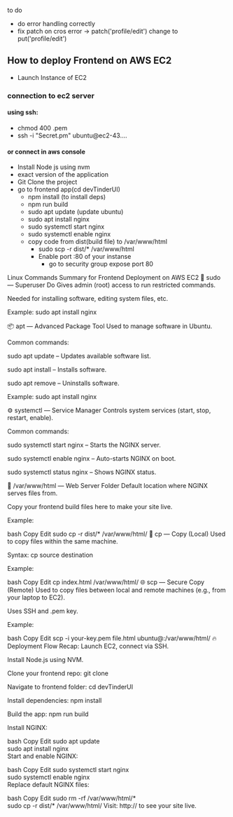 to do

- do error handling correctly
- fix patch on cros error -> patch('profile/edit') change to put('profile/edit')


## How to deploy Frontend on AWS EC2
- Launch Instance of EC2

### connection to ec2 server

#### using ssh:
- chmod 400 <secret>.pem
- ssh -i "Secret.pm" ubuntu@ec2-43....

#### or connect in aws console

- Install Node js using nvm
- exact version of the application
- Git Clone the project
- go to frontend app(cd devTinderUI)
    - npm install (to install deps)
    - npm run build
    - sudo apt update (update ubuntu)
    - sudo apt install nginx
    - sudo systemctl start nginx
    - sudo systemctl enable nginx
    - copy code from dist(build file) to /var/www/html
        - sudo scp -r dist/*  /var/www/html
        - Enable port :80 of your instanse
            - go to security group expose port 80

 Linux Commands Summary for Frontend Deployment on AWS EC2
🔐 sudo — Superuser Do
Gives admin (root) access to run restricted commands.

Needed for installing software, editing system files, etc.

Example: sudo apt install nginx

📦 apt — Advanced Package Tool
Used to manage software in Ubuntu.

Common commands:

sudo apt update – Updates available software list.

sudo apt install <package> – Installs software.

sudo apt remove <package> – Uninstalls software.

Example: sudo apt install nginx

⚙️ systemctl — Service Manager
Controls system services (start, stop, restart, enable).

Common commands:

sudo systemctl start nginx – Starts the NGINX server.

sudo systemctl enable nginx – Auto-starts NGINX on boot.

sudo systemctl status nginx – Shows NGINX status.

📁 /var/www/html — Web Server Folder
Default location where NGINX serves files from.

Copy your frontend build files here to make your site live.

Example:

bash
Copy
Edit
sudo cp -r dist/* /var/www/html/
🧱 cp — Copy (Local)
Used to copy files within the same machine.

Syntax: cp source destination

Example:

bash
Copy
Edit
cp index.html /var/www/html/
🌐 scp — Secure Copy (Remote)
Used to copy files between local and remote machines (e.g., from your laptop to EC2).

Uses SSH and .pem key.

Example:

bash
Copy
Edit
scp -i your-key.pem file.html ubuntu@<your-ec2-ip>:/var/www/html/
🔥 Deployment Flow Recap:
Launch EC2, connect via SSH.

Install Node.js using NVM.

Clone your frontend repo: git clone <repo-url>

Navigate to frontend folder: cd devTinderUI

Install dependencies: npm install

Build the app: npm run build

Install NGINX:

bash
Copy
Edit
sudo apt update  
sudo apt install nginx  
Start and enable NGINX:

bash
Copy
Edit
sudo systemctl start nginx  
sudo systemctl enable nginx  
Replace default NGINX files:

bash
Copy
Edit
sudo rm -rf /var/www/html/*  
sudo cp -r dist/* /var/www/html/
Visit: http://<your-ec2-ip> to see your site live.